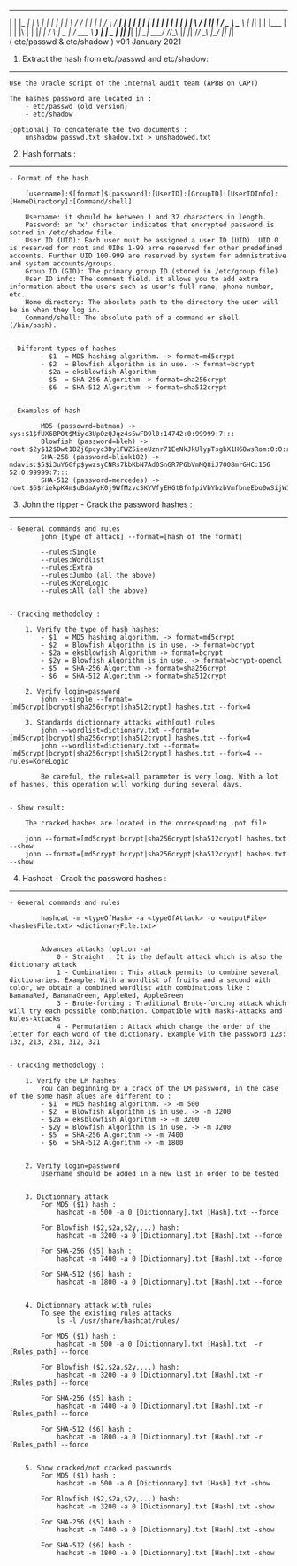   _       ___   _   _   _   _  __  __    _   _      _      ____    _   _ 
 | |     |_ _| | \ | | | | | | \ \/ /   | | | |    / \    / ___|  | | | |
 | |      | |  |  \| | | | | |  \  /    | |_| |   / _ \   \___ \  | |_| |
 | |___   | |  | |\  | | |_| |  /  \    |  _  |  / ___ \   ___) | |  _  |
 |_____| |___| |_| \_|  \___/  /_/\_\   |_| |_| /_/   \_\ |____/  |_| |_|                                                                                              
 ( etc/passwd & etc/shadow )
											v0.1 January 2021



1. Extract the hash from etc/passwd and etc/shadow:
---------------------------------------------

	Use the Oracle script of the internal audit team (APBB on CAPT)
	
	The hashes password are located in :
		- etc/passwd (old version)
		- etc/shadow
		
	[optional] To concatenate the two documents : 
		unshadow passwd.txt shadow.txt > unshadowed.txt




2. Hash formats :
----------------


	- Format of the hash
		
		[username]:$[format]$[password]:[UserID]:[GroupID]:[UserIDInfo]:[HomeDirectory]:[Command/shell]

		Username: it should be between 1 and 32 characters in length.
		Password: an 'x' character indicates that encrypted password is sotred in /etc/shadow file.
		User ID (UID): Each user must be assigned a user ID (UID). UID 0 is reserved for root and UIDs 1-99 arre reserved for other predefined accounts. Further UID 100-999 are reserved by system for admnistrative and system accounts/groups.
		Group ID (GID): The primary group ID (stored in /etc/group file)
		User ID info: The comment field. it allows you to add extra information about the users such as user's full name, phone number, etc.
		Home directory: The aboslute path to the directory the user will be in when they log in.
		Command/shell: The absolute path of a command or shell (/bin/bash).


	- Different types of hashes
			- $1  = MD5 hashing algorithm. -> format=md5crypt
			- $2  = Blowfish Algorithm is in use. -> format=bcrypt
			- $2a = eksblowfish Algorithm
			- $5  = SHA-256 Algorithm -> format=sha256crypt
			- $6  = SHA-512 Algorithm -> format=sha512crypt

	
	- Examples of hash

			MD5 (passowrd=batman) -> sys:$1$fUX6BPOt$Miyc3UpOzQJqz4s5wFD9l0:14742:0:99999:7:::
			Blowfish (password=bleh) -> root:$2y$12$Dwt1BZj6pcyc3Dy1FWZ5ieeUznr71EeNkJkUlypTsgbX1H68wsRom:0:0:root:/root:/bin/bash
			SHA-256 (password=blink182) -> mdavis:$5$i3uY6Gfp$ywzsyCNRs7kbKbN7Ad0SnGR7P6bVmMQ8iJ7008mrGHC:156 52:0:99999:7:::
			SHA-512 (password=mercedes) -> root:$6$riekpK4m$uBdaAyK0j9WfMzvcSKYVfyEHGtBfnfpiVbYbzbVmfbneEbo0wSijW1GQussvJSk8X1M56kzgGj8f7DFN1h4dy1:0:0:root:/root:/bin/bash




3. John the ripper - Crack the password hashes :
------------------------------------------------

	- General commands and rules
			john [type of attack] --format=[hash of the format] 
			
			--rules:Single
			--rules:Wordlist
			--rules:Extra
			--rules:Jumbo (all the above)
			--rules:KoreLogic
			--rules:All (all the above)


	- Cracking methodoloy :

		1. Verify the type of hash hashes:
			- $1  = MD5 hashing algorithm. -> format=md5crypt
			- $2  = Blowfish Algorithm is in use. -> format=bcrypt
			- $2a = eksblowfish Algorithm -> format=bcrypt
			- $2y = Blowfish Algorithm is in use. -> format=bcrypt-opencl
			- $5  = SHA-256 Algorithm -> format=sha256crypt
			- $6  = SHA-512 Algorithm -> format=sha512crypt
			
		2. Verify login=password
			john --single --format=[md5crypt|bcrypt|sha256crypt|sha512crypt] hashes.txt --fork=4
	
		3. Standards dictionnary attacks with[out] rules
			john --wordlist=dictionary.txt --format=[md5crypt|bcrypt|sha256crypt|sha512crypt] hashes.txt --fork=4
			john --wordlist=dictionary.txt --format=[md5crypt|bcrypt|sha256crypt|sha512crypt] hashes.txt --fork=4 --rules=KoreLogic
	
			Be careful, the rules=all parameter is very long. With a lot of hashes, this operation will working during several days.


	- Show result:
	
		The cracked hashes are located in the corresponding .pot file
		
		john --format=[md5crypt|bcrypt|sha256crypt|sha512crypt] hashes.txt --show
		john --format=[md5crypt|bcrypt|sha256crypt|sha512crypt] hashes.txt --show




4. Hashcat - Crack the password hashes :
----------------------------------------

	- General commands and rules
			
			hashcat -m <typeOfHash> -a <typeOfAttack> -o <outputFile> <hashesFile.txt> <dictionaryFile.txt>
			
			
			Advances attacks (option -a)
				0 - Straight : It is the default attack which is also the dictionary attack
				1 - Combination : This attack permits to combine several dictionaries. Example: With a wordlist of fruits and a second with color, we obtain a combined wordlist with combinations like : BananaRed, BananaGreen, AppleRed, AppleGreen
				3 - Brute-forcing : Traditional Brute-forcing attack which will try each possible combination. Compatible with Masks-Attacks and Rules-Attacks
				4 - Permutation : Attack which change the order of the letter for each word of the dictionary. Example with the password 123: 132, 213, 231, 312, 321
			
			
	- Cracking methodology :
		
		1. Verify the LM hashes:
			You can beginning by a crack of the LM password, in the case of the some hash alues are different to :
			- $1  = MD5 hashing algorithm. -> -m 500
			- $2  = Blowfish Algorithm is in use. -> -m 3200
			- $2a = eksblowfish Algorithm -> -m 3200
			- $2y = Blowfish Algorithm is in use. -> -m 3200
			- $5  = SHA-256 Algorithm -> -m 7400
			- $6  = SHA-512 Algorithm -> -m 1800
			
		
		2. Verify login=password
			Username should be added in a new list in order to be tested
		
		
		3. Dictionnary attack
			For MD5 ($1) hash :
				hashcat -m 500 -a 0 [Dictionnary].txt [Hash].txt --force
			
			For Blowfish ($2,$2a,$2y,...) hash:
				hashcat -m 3200 -a 0 [Dictionnary].txt [Hash].txt --force
				
			For SHA-256 ($5) hash :
				hashcat -m 7400 -a 0 [Dictionnary].txt [Hash].txt --force

			For SHA-512 ($6) hash :
				hashcat -m 1800 -a 0 [Dictionnary].txt [Hash].txt --force


		4. Dictionnary attack with rules
			To see the existing rules attacks
				ls -l /usr/share/hashcat/rules/
			
			For MD5 ($1) hash :
				hashcat -m 500 -a 0 [Dictionnary].txt [Hash].txt  -r [Rules_path] --force
			
			For Blowfish ($2,$2a,$2y,...) hash:
				hashcat -m 3200 -a 0 [Dictionnary].txt [Hash].txt -r [Rules_path] --force
			
			For SHA-256 ($5) hash :
				hashcat -m 7400 -a 0 [Dictionnary].txt [Hash].txt -r [Rules_path] --force
				
			For SHA-512 ($6) hash :			
				hashcat -m 1800 -a 0 [Dictionnary].txt [Hash].txt -r [Rules_path] --force
			
			
		5. Show cracked/not cracked passwords
			For MD5 ($1) hash :
				hashcat -m 500 -a 0 [Dictionnary].txt [Hash].txt -show
			
			For Blowfish ($2,$2a,$2y,...) hash:
				hashcat -m 3200 -a 0 [Dictionnary].txt [Hash].txt -show
			
			For SHA-256 ($5) hash :
				hashcat -m 7400 -a 0 [Dictionnary].txt [Hash].txt -show
				
			For SHA-512 ($6) hash :	
				hashcat -m 1800 -a 0 [Dictionnary].txt [Hash].txt -show